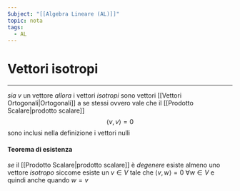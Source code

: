 ```yaml
---
Subject: "[[Algebra Lineare (AL)]]"
topic: nota
tags:
  - AL
---
```


# Vettori isotropi
---
_sia_ $v$ un vettore 
_allora_ i vettori _isotropi_ sono vettori [[Vettori Ortogonali|Ortogonali]] a se stessi ovvero vale che il [[Prodotto Scalare|prodotto scalare]]$$
\langle v,v \rangle = 0
$$sono inclusi nella definizione i vettori nulli

#### Teorema di esistenza
_se_ il [[Prodotto Scalare|prodotto scalare]] è _degenere_ esiste almeno uno vettore _isotropo_ siccome esiste un $v \in V$ tale che $\langle v,w \rangle = 0\ \forall w \in V$  e quindi anche quando $w=v$



